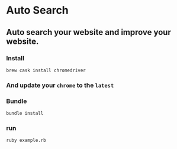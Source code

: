 # Auto Search

## Auto search your website and improve your website.


### Install

```
brew cask install chromedriver
```

### And update your `chrome` to the `latest`


### Bundle
```
bundle install
```

### run
```
ruby example.rb
```
